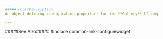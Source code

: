 ```yaml
---
##### shortDescription
An object defining configuration properties for the **Gallery** UI component.

---
```

#####See Also#####
#include common-link-configurewidget